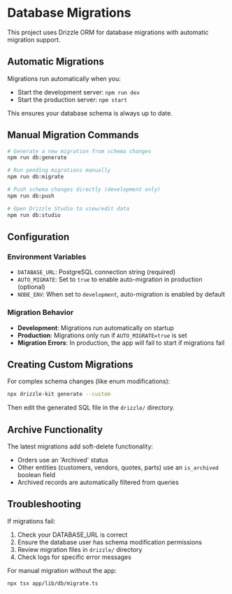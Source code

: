 # Database Migrations

This project uses Drizzle ORM for database migrations with automatic migration support.

## Automatic Migrations

Migrations run automatically when you:
- Start the development server: `npm run dev`
- Start the production server: `npm start`

This ensures your database schema is always up to date.

## Manual Migration Commands

```bash
# Generate a new migration from schema changes
npm run db:generate

# Run pending migrations manually
npm run db:migrate

# Push schema changes directly (development only)
npm run db:push

# Open Drizzle Studio to view/edit data
npm run db:studio
```

## Configuration

### Environment Variables

- `DATABASE_URL`: PostgreSQL connection string (required)
- `AUTO_MIGRATE`: Set to `true` to enable auto-migration in production (optional)
- `NODE_ENV`: When set to `development`, auto-migration is enabled by default

### Migration Behavior

- **Development**: Migrations run automatically on startup
- **Production**: Migrations only run if `AUTO_MIGRATE=true` is set
- **Migration Errors**: In production, the app will fail to start if migrations fail

## Creating Custom Migrations

For complex schema changes (like enum modifications):

```bash
npx drizzle-kit generate --custom
```

Then edit the generated SQL file in the `drizzle/` directory.

## Archive Functionality

The latest migrations add soft-delete functionality:
- Orders use an 'Archived' status
- Other entities (customers, vendors, quotes, parts) use an `is_archived` boolean field
- Archived records are automatically filtered from queries

## Troubleshooting

If migrations fail:
1. Check your DATABASE_URL is correct
2. Ensure the database user has schema modification permissions
3. Review migration files in `drizzle/` directory
4. Check logs for specific error messages

For manual migration without the app:
```bash
npx tsx app/lib/db/migrate.ts
```
